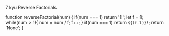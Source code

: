7 kyu
Reverse Factorials

function reverseFactorial(num) {
  if(num === 1) return '1!';
  let f = 1;
  while(num > 1){
    num = num / f; f++;
  }
  if(num === 1) return `${(f-1)}!`;
  return 'None';
}
